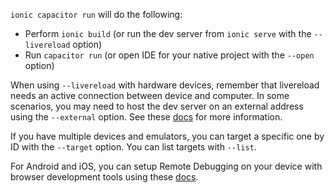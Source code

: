 `ionic capacitor run` will do the following:

- Perform `ionic build` (or run the dev server from `ionic serve` with the `--livereload` option)
- Run `capacitor run` (or open IDE for your native project with the `--open` option)

When using `--livereload` with hardware devices, remember that livereload needs an active connection between device and computer. In some scenarios, you may need to host the dev server on an external address using the `--external` option. See these [docs](https://ionicframework.com/docs/cli/livereload) for more information.

If you have multiple devices and emulators, you can target a specific one by ID with the `--target` option. You can list targets with `--list`.

For Android and iOS, you can setup Remote Debugging on your device with browser development tools using these [docs](https://ionicframework.com/docs/developer-resources/developer-tips).
